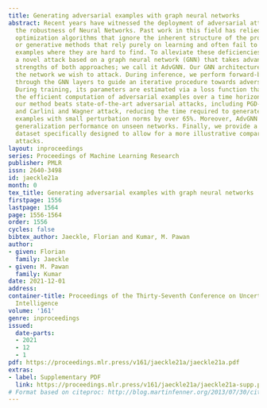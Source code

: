 ```yaml
---
title: Generating adversarial examples with graph neural networks
abstract: Recent years have witnessed the deployment of adversarial attacks to evaluate
  the robustness of Neural Networks. Past work in this field has relied on traditional
  optimization algorithms that ignore the inherent structure of the problem and data,
  or generative methods that rely purely on learning and often fail to generate adversarial
  examples where they are hard to find. To alleviate these deficiencies, we propose
  a novel attack based on a graph neural network (GNN) that takes advantage of the
  strengths of both approaches; we call it AdvGNN. Our GNN architecture closely resembles
  the network we wish to attack. During inference, we perform forward-backward passes
  through the GNN layers to guide an iterative procedure towards adversarial examples.
  During training, its parameters are estimated via a loss function that encourages
  the efficient computation of adversarial examples over a time horizon. We show that
  our method beats state-of-the-art adversarial attacks, including PGD-attack, MI-FGSM,
  and Carlini and Wagner attack, reducing the time required to generate adversarial
  examples with small perturbation norms by over 65%. Moreover, AdvGNN achieves good
  generalization performance on unseen networks. Finally, we provide a new challenging
  dataset specifically designed to allow for a more illustrative comparison of adversarial
  attacks.
layout: inproceedings
series: Proceedings of Machine Learning Research
publisher: PMLR
issn: 2640-3498
id: jaeckle21a
month: 0
tex_title: Generating adversarial examples with graph neural networks
firstpage: 1556
lastpage: 1564
page: 1556-1564
order: 1556
cycles: false
bibtex_author: Jaeckle, Florian and Kumar, M. Pawan
author:
- given: Florian
  family: Jaeckle
- given: M. Pawan
  family: Kumar
date: 2021-12-01
address:
container-title: Proceedings of the Thirty-Seventh Conference on Uncertainty in Artificial
  Intelligence
volume: '161'
genre: inproceedings
issued:
  date-parts:
  - 2021
  - 12
  - 1
pdf: https://proceedings.mlr.press/v161/jaeckle21a/jaeckle21a.pdf
extras:
- label: Supplementary PDF
  link: https://proceedings.mlr.press/v161/jaeckle21a/jaeckle21a-supp.pdf
# Format based on citeproc: http://blog.martinfenner.org/2013/07/30/citeproc-yaml-for-bibliographies/
---
```

